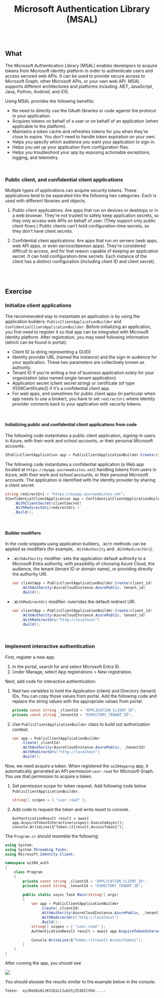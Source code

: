 # <center>Microsoft Authentication Library (MSAL)</center>

<br></br>



## What
The Microsoft Authentication Library (MSAL) enables developers to acquire tokens from Microsoft identity platform in order to authenticate users and access secured web APIs. It can be used to provide secure access to Microsoft Graph, other Microsoft APIs, or your own web API. MSAL supports different architectures and platforms including .NET, JavaScript, Java, Python, Android, and iOS.

Using MSAL provides the following benefits:
- No need to directly use the OAuth libraries or code against the protocol in your application.
- Acquires tokens on behalf of a user or on behalf of an application (when applicable to the platform).
- Maintains a token cache and refreshes tokens for you when they're close to expire. You don't need to handle token expiration on your own.
- Helps you specify which audience you want your application to sign in.
- Helps you set up your application from configuration files.
- Helps you troubleshoot your app by exposing actionable exceptions, logging, and telemetry.

<br>


### Public client, and confidential client applications
Multiple types of applications can acquire security tokens. These applications tend to be separated into the following two categories. Each is used with different libraries and objects.

1. Public client applications: Are apps that run on devices or desktops or in a web browser. They're not trusted to safely keep application secrets, so they only access web APIs on behalf of user. (They support only public client flows.) Public clients can't hold configuration-time secrets, so they don't have client secrets.

2. Confidential client applications: Are apps that run on servers (web apps, web API apps, or even service/daemon apps). They're considered difficult to access, and for that reason capable of keeping an application secret. It can hold configuration-time secrets. Each instance of the client has a distinct configuration (including client ID and client secret).

<br></br>



## Exercise
### Initialize client applications
The recommended way to instantiate an application is by using the application builders: `PublicClientApplicationBuilder` and `ConfidentialClientApplicationBuilder`. Before initializing an application, you first need to register it so that app can be integrated with Microsoft identity platform. After registration, you may need following information (which can be found in portal):
- Client ID (a string representing a GUID)
- Identity provider URL (named the instance) and the sign-in audience for your application. These two parameters are collectively known as authority.
- Tenant ID if you're writing a line of business application solely for your organization (also named single-tenant application).
- Application secret (client secret string) or certificate (of type X509Certificate2) if it's a confidential client app.
- For web apps, and sometimes for public client apps (in particular when app needs to use a broker), you have to set `redirectUri` where identity provider connects back to your application with security tokens.

<br>


#### Initializing public and confidential client applications from code
The following code instantiates a public client application, signing-in users in Azure, with their work and school accounts, or their personal Microsoft accounts.

```csharp
IPublicClientApplication app = PublicClientApplicationBuilder.Create(clientId).Build();
```

The following code instantiates a confidential application (a Web app located at `https://myapp.azurewebsites.net`) handling tokens from users in Azure, with their work and school accounts, or their personal Microsoft accounts. The application is identified with the identity provider by sharing a client secret:

```csharp
string redirectUri = "https://myapp.azurewebsites.net";
IConfidentialClientApplication app = ConfidentialClientApplicationBuilder.Create(clientId)
    .WithClientSecret(clientSecret)
    .WithRedirectUri(redirectUri )
    .Build();
```

<br>


#### Builder modifiers
In the code snippets using application builders, `.With` methods can be applied as modifiers (for example, `.WithAuthority` and `.WithRedirectUri`).

- `.WithAuthority` modifier: sets the application default authority to a Microsoft Entra authority, with possibility of choosing Azure Cloud, the audience, the tenant (tenant ID or domain name), or providing directly the authority URI.

    ```csharp
    var clientApp = PublicClientApplicationBuilder.Create(client_id)
        .WithAuthority(AzureCloudInstance.AzurePublic, tenant_id)
        .Build();
    ```

- `.WithRedirectUri` modifier: overrides the default redirect URI.
    
    ```csharp
    var clientApp = PublicClientApplicationBuilder.Create(client_id)
        .WithAuthority(AzureCloudInstance.AzurePublic, tenant_id)
        .WithRedirectUri("http://localhost")
        .Build();
    ```

<br>


### Implement interactive authentication
First, register a new app:
1. In the portal, search for and select Microsoft Entra ID.
2. Under Manage, select App registrations > New registration.

Next, add code for interactive authentication:
1. Ned two variables to hold the Application (client) and Directory (tenant) IDs. You can copy those values from portal. Add the following code and replace the string values with the appropriate values from portal.

    ```csharp
    private const string _clientId = "APPLICATION_CLIENT_ID";
    private const string _tenantId = "DIRECTORY_TENANT_ID";
    ```

2. Use `PublicClientApplicationBuilder` class to build out authorization context.

    ```csharp
    var app = PublicClientApplicationBuilder
        .Create(_clientId)
        .WithAuthority(AzureCloudInstance.AzurePublic, _tenantId)
        .WithRedirectUri("http://localhost")
        .Build();
    ```

Now, we need acquire a token. When registered the `az204appreg` app, it automatically generated an API permission `user.read` for Microsoft Graph. You use that permission to acquire a token.

1. Set permission scope for token request. Add following code below `PublicClientApplicationBuilder`.

    ```csharp
    string[] scopes = { "user.read" };
    ```

2. Add code to request the token and write result to console.

    ```chsarp
    AuthenticationResult result = await app.AcquireTokenInteractive(scopes).ExecuteAsync();
    Console.WriteLine($"Token:\t{result.AccessToken}");
    ```

The `Program.cs` should resemble the following:

```csharp
using System;
using System.Threading.Tasks;
using Microsoft.Identity.Client;

namespace az204_auth
{
    class Program
    {
        private const string _clientId = "APPLICATION_CLIENT_ID";
        private const string _tenantId = "DIRECTORY_TENANT_ID";

        public static async Task Main(string[] args)
        {
            var app = PublicClientApplicationBuilder
                .Create(_clientId)
                .WithAuthority(AzureCloudInstance.AzurePublic, _tenantId)
                .WithRedirectUri("http://localhost")
                .Build(); 
            string[] scopes = { "user.read" };
            AuthenticationResult result = await app.AcquireTokenInteractive(scopes).ExecuteAsync();

            Console.WriteLine($"Token:\t{result.AccessToken}");
        }
    }
}
```

After running the app, you should see

![](./Images/msal_example1.png)

You should alsosee the results similar to the example below in the console.

```
Token:  eyJ0eXAiOiJKV1QiLCJub25jZSI6IlVhU.....
```

<br></br>
